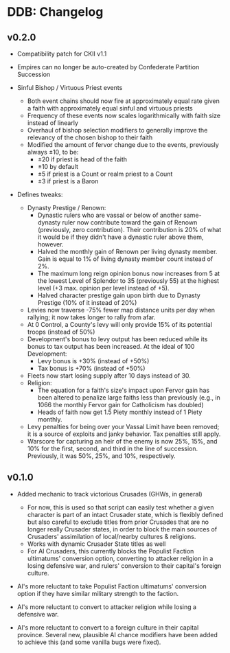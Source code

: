 # DDB: Changelog

## v0.2.0

- Compatibility patch for CKII v1.1

- Empires can no longer be auto-created by Confederate Partition Succession

- Sinful Bishop / Virtuous Priest events
  + Both event chains should now fire at approximately equal rate given a faith with approximately equal sinful and virtuous priests
  + Frequency of these events now scales logarithmically with faith size instead of linearly
  + Overhaul of bishop selection modifiers to generally improve the relevancy of the chosen bishop to their faith
  + Modified the amount of fervor change due to the events, previously always ±10, to be:
    * ±20 if priest is head of the faith
    * ±10 by default
    * ±5 if priest is a Count or realm priest to a Count
    * ±3 if priest is a Baron

- Defines tweaks:
  + Dynasty Prestige / Renown:
    * Dynastic rulers who are vassal or below of another same-dynasty ruler now contribute toward the gain of Renown (previously, zero contribution). Their contribution is 20% of what it would be if they didn't have a dynastic ruler above them, however.
    * Halved the monthly gain of Renown per living dynasty member. Gain is equal to 1% of living dynasty member count instead of 2%.
    * The maximum long reign opinion bonus now increases from 5 at the lowest Level of Splendor to 35 (previously 55) at the highest level (+3 max. opinion per level instead of +5).
    * Halved character prestige gain upon birth due to Dynasty Prestige (10% of it instead of 20%)
  + Levies now traverse -75% fewer map distance units per day when rallying; it now takes longer to rally from afar.
  + At 0 Control, a County's levy will only provide 15% of its potential troops (instead of 50%)
  + Development's bonus to levy output has been reduced while its bonus to tax output has been increased. At the ideal of 100 Development:
    * Levy bonus is +30% (instead of +50%)
    * Tax bonus is +70% (instead of +50%)
  + Fleets now start losing supply after 10 days instead of 30.
  + Religion:
    * The equation for a faith's size's impact upon Fervor gain has been altered to penalize large faiths less than previously (e.g., in 1066 the monthly Fervor gain for Catholicism has doubled)
    * Heads of faith now get 1.5 Piety monthly instead of 1 Piety monthly.
  + Levy penalties for being over your Vassal Limit have been removed; it is a source of exploits and janky behavior. Tax penalties still apply.
  + Warscore for capturing an heir of the enemy is now 25%, 15%, and 10% for the first, second, and third in the line of succession. Previously, it was 50%, 25%, and 10%, respectively.


## v0.1.0

- Added mechanic to track victorious Crusades (GHWs, in general)
  + For now, this is used so that script can easily test whether a given character is part of an intact Crusader state, which is flexibly defined but also careful to exclude titles from prior Crusades that are no longer really Crusader states, in order to block the main sources of Crusaders' assimilation of local/nearby cultures & religions.
  + Works with dynamic Crusader State titles as well
  + For AI Crusaders, this currently blocks the Populist Faction ultimatums' conversion option, converting to attacker religion in a losing defensive war, and rulers' conversion to their capital's foreign culture.

- AI's more reluctant to take Populist Faction ultimatums' conversion option if they have similar military strength to the faction.

- AI's more reluctant to convert to attacker religion while losing a defensive war.

- AI's more reluctant to convert to a foreign culture in their capital province. Several new, plausible AI chance modifiers have been added to achieve this (and some vanilla bugs were fixed).
